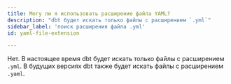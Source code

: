 ```yaml
---
title: Могу ли я использовать расширение файла YAML?
description: "dbt будет искать только файлы с расширением `.yml`"
sidebar_label: 'поиск расширения файла .yml'
id: yaml-file-extension

---
```


Нет. В настоящее время dbt будет искать только файлы с расширением `.yml`. В будущих версиях dbt также будет искать файлы с расширением `.yaml`.